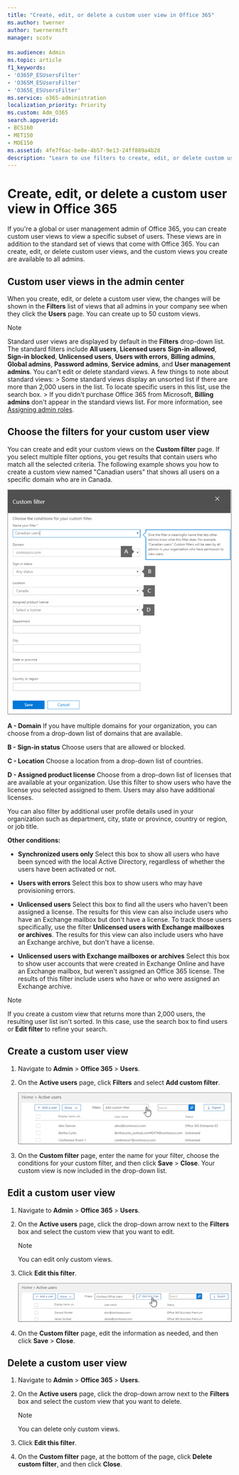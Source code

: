 ```yaml
---
title: "Create, edit, or delete a custom user view in Office 365"
ms.author: twerner
author: twernermsft
manager: scotv

ms.audience: Admin
ms.topic: article
f1_keywords:
- 'O365P_ESUsersFilter'
- 'O365M_ESUsersFilter'
- 'O365E_ESUsersFilter'
ms.service: o365-administration
localization_priority: Priority
ms.custom: Adm_O365
search.appverid:
- BCS160
- MET150
- MOE150
ms.assetid: 4fe7f6ac-be8e-4b57-9e13-24ff889a4b28
description: "Learn to use filters to create, edit, or delete custom user view in Office 365."
---
```


# Create, edit, or delete a custom user view in Office 365

If you're a global or user management admin of Office 365, you can create custom user views to view a specific subset of users. These views are in addition to the standard set of views that come with Office 365. You can create, edit, or delete custom user views, and the custom views you create are available to all admins.
  
## Custom user views in the admin center
<a name="Admincenterpreview"> </a>

When you create, edit, or delete a custom user view, the changes will be shown in the **Filters** list of views that all admins in your company see when they click the **Users** page. You can create up to 50 custom views. 
  
> [!NOTE]
>  Standard user views are displayed by default in the **Filters** drop-down list. The standard filters include **All users**, **Licensed users** **Sign-in allowed**, **Sign-in blocked**, **Unlicensed users**, **Users with errors**, **Billing admins**, **Global admins**, **Password admins**, **Service admins**, and **User management admins**. You can't edit or delete standard views. A few things to note about standard views: >  Some standard views display an unsorted list if there are more than 2,000 users in the list. To locate specific users in this list, use the search box. >  If you didn't purchase Office 365 from Microsoft, **Billing admins** don't appear in the standard views list. For more information, see [Assigning admin roles](assign-admin-roles.md). 
  
## Choose the filters for your custom user view
<a name="Admincenterpreview"> </a>

You can create and edit your custom views on the **Custom filter** page. If you select multiple filter options, you get results that contain users who match all the selected criteria. The following example shows you how to create a custom view named "Canadian users" that shows all users on a specific domain who are in Canada. 
  
![Custom filter conditions](../media/0fbf9bcb-b467-4a74-aae9-4bf467f32ad3.png)
  
 **A - Domain** If you have multiple domains for your organization, you can choose from a drop-down list of domains that are available. 
  
 **B - Sign-in status** Choose users that are allowed or blocked. 
  
 **C - Location** Choose a location from a drop-down list of countries. 
  
 **D - Assigned product license** Choose from a drop-down list of licenses that are available at your organization. Use this filter to show users who have the license you selected assigned to them. Users may also have additional licenses. 
  
You can also filter by additional user profile details used in your organization such as department, city, state or province, country or region, or job title.
  
 **Other conditions:**
  
- **Synchronized users only** Select this box to show all users who have been synced with the local Active Directory, regardless of whether the users have been activated or not. 
    
- **Users with errors** Select this box to show users who may have provisioning errors. 
    
- **Unlicensed users** Select this box to find all the users who haven't been assigned a license. The results for this view can also include users who have an Exchange mailbox but don't have a license. To track those users specifically, use the filter **Unlicensed users with Exchange mailboxes or archives**. The results for this view can also include users who have an Exchange archive, but don't have a license.
    
- **Unlicensed users with Exchange mailboxes or archives** Select this box to show user accounts that were created in Exchange Online and have an Exchange mailbox, but weren't assigned an Office 365 license. The results of this filter include users who have or who were assigned an Exchange archive. 
    
> [!NOTE]
> If you create a custom view that returns more than 2,000 users, the resulting user list isn't sorted. In this case, use the search box to find users or **Edit filter** to refine your search. 
  
## Create a custom user view
<a name="Admincenterpreview"> </a>

1. Navigate to **Admin** \> **Office 365** \> **Users**.
    
2. On the **Active users** page, click **Filters** and select **Add custom filter**.
    
    ![Add custom filter](../media/a16229d7-0476-4559-a637-43532c410726.png)
  
3. On the **Custom filter** page, enter the name for your filter, choose the conditions for your custom filter, and then click **Save** \> **Close**. Your custom view is now included in the drop-down list.
    
## Edit a custom user view
<a name="Admincenterpreview"> </a>

1. Navigate to **Admin** \> **Office 365** \> **Users**.
    
2. On the **Active users** page, click the drop-down arrow next to the **Filters** box and select the custom view that you want to edit. 
    
    > [!NOTE]
    > You can edit only custom views. 
  
3. Click **Edit this filter**.
    
    ![Delete custom filter](../media/115f62a6-2224-418c-888e-2374dcfd7f57.png)
  
4. On the **Custom filter** page, edit the information as needed, and then click **Save** \> **Close**.
    
## Delete a custom user view
<a name="Admincenterpreview"> </a>

1. Navigate to **Admin** \> **Office 365** \> **Users**.
    
2. On the **Active users** page, click the drop-down arrow next to the **Filters** box and select the custom view that you want to delete. 
    
    > [!NOTE]
    > You can delete only custom views. 
  
3. Click **Edit this filter**.
    
4. On the **Custom filter** page, at the bottom of the page, click **Delete custom filter**, and then click **Close**.
    


